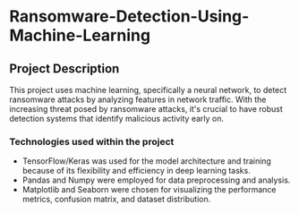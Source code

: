 # Ransomware-Detection-Using-Machine-Learning

## Project Description
This project uses machine learning, specifically a neural network, to detect ransomware attacks by analyzing features in network traffic. With the increasing threat posed by ransomware attacks, it's crucial to have robust detection systems that identify malicious activity early on.

### Technologies used within the project
* TensorFlow/Keras was used for the model architecture and training because of its flexibility and efficiency in deep learning tasks.
* Pandas and Numpy were employed for data preprocessing and analysis.
* Matplotlib and Seaborn were chosen for visualizing the performance metrics, confusion matrix, and dataset distribution.

